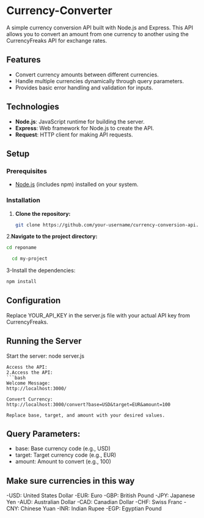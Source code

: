 # Currency-Converter

A simple currency conversion API built with Node.js and Express. This API allows you to convert an amount from one currency to another using the CurrencyFreaks API for exchange rates.

## Features

- Convert currency amounts between different currencies.
- Handle multiple currencies dynamically through query parameters.
- Provides basic error handling and validation for inputs.

## Technologies

- **Node.js**: JavaScript runtime for building the server.
- **Express**: Web framework for Node.js to create the API.
- **Request**: HTTP client for making API requests.

## Setup

### Prerequisites

- [Node.js](https://nodejs.org/) (includes npm) installed on your system.

### Installation

1. **Clone the repository:**

   ```bash
   git clone https://github.com/your-username/currency-conversion-api.git
2.**Navigate to the project directory:**

```bash
cd reponame

  cd my-project
```
3-Install the dependencies:
```bash
npm install

```
## Configuration
Replace YOUR_API_KEY in the server.js file with your actual API key from CurrencyFreaks.
## Running the Server
Start the server:
node server.js

```
Access the API:
2.Access the API:
```bash
Welcome Message:
http://localhost:3000/

Convert Currency:
http://localhost:3000/convert?base=USD&target=EUR&amount=100

Replace base, target, and amount with your desired values.

```
## Query Parameters:
- base: Base currency code (e.g., USD)
- target: Target currency code (e.g., EUR)
- amount: Amount to convert (e.g., 100)
## Make sure currencies in this way

-USD: United States Dollar
-EUR: Euro
-GBP: British Pound
-JPY: Japanese Yen
-AUD: Australian Dollar
-CAD: Canadian Dollar
-CHF: Swiss Franc
-CNY: Chinese Yuan
-INR: Indian Rupee
-EGP: Egyptian Pound



